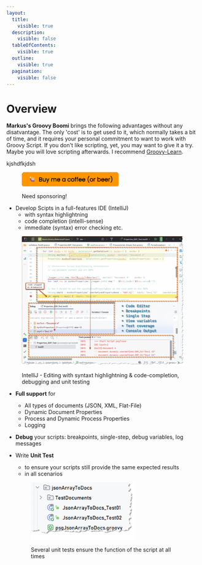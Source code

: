 ```yaml
---
layout:
  title:
    visible: true
  description:
    visible: false
  tableOfContents:
    visible: true
  outline:
    visible: true
  pagination:
    visible: false
---
```


# Overview

**Markus's Groovy Boomi** brings the following advantages without any disatvantage. The only 'cost' is to get used to it, which normally takes a bit of time, and it requires your personal commitment to want to work with Groovy Script. If you don't like scripting, yet, you may want to give it a try. Maybe you will love scripting afterwards. I recommend [Groovy-Learn](https://groovy-lang.org/learn.html).

kjshdfkjdsh



<div align="left">

<figure><img src="../.gitbook/assets/image (1).png" alt="Buy me a coffee (mspro, boomi)" width="252"><figcaption><p>Need sponsoring!</p></figcaption></figure>

</div>

* Develop Scipts in a full-features IDE (IntelliJ)
  * with syntax highlightning
  * code completion (intelli-sense)
  * immediate (syntax) error checking etc.

<figure><img src="../.gitbook/assets/image (2).png" alt=""><figcaption><p>IntelliJ - Editing with syntaxt highlightning &#x26; code-completion, debugging and unit testing</p></figcaption></figure>

* **Full support** for&#x20;
  * All types of documents (JSON, XML, Flat-File)
  * Dynamic Document Properties
  * Process and Dynamic Process Properties
  * Logging
* **Debug** your scripts: breakpoints, single-step, debug variables, log messages
*   Write **Unit Test**

    * to ensure your scripts still provide the same expected results
    * in all scenarios

    <div align="left">

    <figure><img src="../.gitbook/assets/image (3).png" alt="" width="272"><figcaption><p>Several unit tests ensure the function of the script at all times</p></figcaption></figure>

    </div>

[
\
](https://www.buymeacoffee.com/ptgkosiswg)
